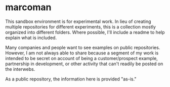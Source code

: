 # marcoman

This sandbox environment is for experimental work.  In lieu of creating multiple repositories for different experiments, this is a collection mostly organized into different folders.  Where possible, I'll include a readme to help explain what is included.

Many companies and people want to see examples on public repositories.  However, I am not always able to share because a segment of my work is intended to be secret on account of being a customer/prospect example, partnership in development, or other activity that can't readily be posted on the interwebs.

As a public repository, the information here is provided "as-is."
